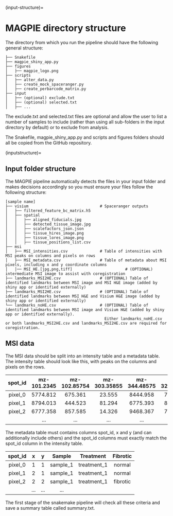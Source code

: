 (input-structure)=
# MAGPIE directory structure

The directory from which you run the pipeline should have the following general structure:

    ├── Snakefile
    ├── magpie_shiny_app.py
    ├── figures  
    │   ├── magpie_logo.png
    ├── scripts
    │   ├── alter_data.py
    │   ├── create_mock_spaceranger.py
    │   ├── create_perbarcode_matrix.py
    ├── input
    │   ├── (optional) exclude.txt
    │   ├── (optional) selected.txt
    │   ├── ... 

The exclude.txt and selected.txt files are optional and allow the user to list a number of samples to include (rather than using all sub-folders in the input directory by default) or to exclude from analysis. 

The Snakefile, magpie_shiny_app.py and scripts and figures folders should all be copied from the GitHub repository.

(inputstructure)=
## Input folder structure

The MAGPIE pipeline automatically detects the files in your input folder and makes decisions accordingly so you must ensure your files follow the following structure:

    [sample name]
    ├── visium                               # Spaceranger outputs
    │   ├── filtered_feature_bc_matrix.h5
    │   ├── spatial
    │   │   ├── aligned_fiducials.jpg
    │   │   ├── detected_tissue_image.jpg
    │   │   ├── scalefactors_json.json
    │   │   ├── tissue_hires_image.png
    │   │   ├── tissue_lores_image.png
    │   │   ├── tissue_positions_list.csv
    ├── msi                    
    │   ├── MSI_intensities.csv              # Table of intensities with MSI peaks on columns and pixels on rows
    │   ├── MSI_metadata.csv                 # Table of metadata about MSI pixels, including x and y coordinate columns
    │   │── MSI_HE.[jpg,png,tiff]                       # (OPTIONAL) intermediate MSI image to assist with coregistration
    ├── landmarks_MSI2HE.csv                 # (OPTIONAL) Table of identified landmarks between MSI image and MSI H&E image (added by shiny app or identified externally)
    ├── landmarks_MSI2HE.csv                 # (OPTIONAL) Table of identified landmarks between MSI H&E and Visium H&E image (added by shiny app or identified externally)
    └── landmarks_noHE.csv                   # (OPTIONAL) Table of identified landmarks between MSI image and Visium H&E (added by shiny app or identified externally). 
                                               Either landmarks_noHE.csv or both landmarks_MSI2HE.csv and landmarks_MSI2HE.csv are required for coregistration.

## MSI data

The MSI data should be split into an intensity table and a metadata table. The intensity table should look like this, with peaks on the columns and pixels on the rows. 

|spot_id|mz-101.2345   | mz-102.85754 | mz-303.35855   | mz-344.48575  | mz-321.38583  | mz-112.28485 |
|:---:|:---:|:---:|:---:|:---:|:---:|:---: |
|pixel_0| 5774.812  | 675.361  | 23.555  | 8444.958  | 777.234  | 20.332  |
|pixel_1| 8794.013  | 444.523  | 81.294  | 6775.393  | 899.284  | 10.275  |
|pixel_2| 6777.358  | 857.585  | 14.326  | 9468.367  | 747.385  | 24.521  |
|| ...  | ...  | ...  | ...  | ... | ... |

The metadata table must contains columns spot_id, x and y (and can additionally include others) and the spot_id columns must exactly match the spot_id column in the intensity table.

| spot_id           | x   | y   | Sample   | Treatment | Fibrotic |
| :---:        | :---:       | :---:       | :---:       | :---:   | :---: |
| pixel_0 | 1        | 1        | sample_1        | treatment_1 | normal |
| pixel_1 | 2        | 1        | sample_1        | treatment_1 | normal |
| pixel_2 | 2        | 2        | sample_1       | treatment_1 | fibrotic |
|| ...  | ...  | ...  | 

The first stage of the snakemake pipeline will check all these criteria and save a summary table called summary.txt. 
